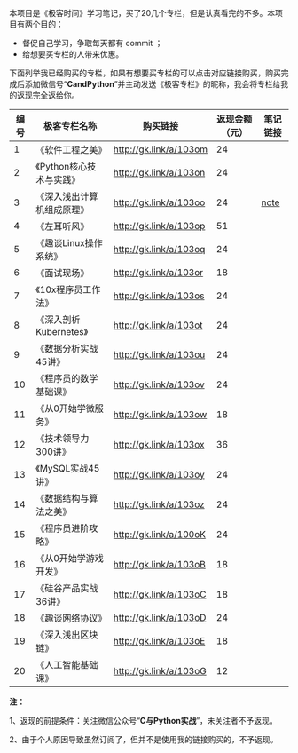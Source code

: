 

本项目是《极客时间》学习笔记，买了20几个专栏，但是认真看完的不多。本项目有两个目的：

- 督促自己学习，争取每天都有 commit ；
- 给想要买专栏的人带来优惠。



下面列举我已经购买的专栏，如果有想要买专栏的可以点击对应链接购买，购买完成后添加微信号“**CandPython**”并主动发送《极客专栏》的昵称，我会将专栏给我的返现完全返给你。



| 编号 | 极客专栏名称               | 购买链接               | 返现金额（元） | 笔记链接                                                     |
| ---- | -------------------------- | ---------------------- | -------------- | ------------------------------------------------------------ |
| 1    | 《软件工程之美》           | http://gk.link/a/103om | 24             |                                                              |
| 2    | 《Python核心技术与实践》   | http://gk.link/a/103on | 24             |                                                              |
| 3    | 《深入浅出计算机组成原理》 | http://gk.link/a/103oo | 24             | [note](https://github.com/CPythoner/GeekTime/tree/master/%E6%B7%B1%E5%85%A5%E6%B5%85%E5%87%BA%E8%AE%A1%E7%AE%97%E6%9C%BA%E7%BB%84%E6%88%90%E5%8E%9F%E7%90%86?1557931338240) |
| 4    | 《左耳听风》               | http://gk.link/a/103op | 51             |                                                              |
| 5    | 《趣谈Linux操作系统》      | http://gk.link/a/103oq | 24             |                                                              |
| 6    | 《面试现场》               | http://gk.link/a/103or | 18             |                                                              |
| 7    | 《10x程序员工作法》        | http://gk.link/a/103os | 24             |                                                              |
| 8    | 《深入剖析 Kubernetes》    | http://gk.link/a/103ot | 24             |                                                              |
| 9    | 《数据分析实战45讲》       | http://gk.link/a/103ou | 24             |                                                              |
| 10   | 《程序员的数学基础课》     | http://gk.link/a/103ov | 24             |                                                              |
| 11   | 《从0开始学微服务》        | http://gk.link/a/103ow | 18             |                                                              |
| 12   | 《技术领导力300讲》        | http://gk.link/a/103ox | 36             |                                                              |
| 13   | 《MySQL实战45讲》          | http://gk.link/a/103oy | 24             |                                                              |
| 14   | 《数据结构与算法之美》     | http://gk.link/a/103oz | 24             |                                                              |
| 15   | 《程序员进阶攻略》         | http://gk.link/a/100oK | 24             |                                                              |
| 16   | 《从0开始学游戏开发》      | http://gk.link/a/103oB | 18             |                                                              |
| 17   | 《硅谷产品实战36讲》       | http://gk.link/a/103oC | 18             |                                                              |
| 18   | 《趣谈网络协议》           | http://gk.link/a/103oD | 24             |                                                              |
| 19   | 《深入浅出区块链》         | http://gk.link/a/103oE | 18             |                                                              |
| 20   | 《人工智能基础课》         | http://gk.link/a/103oG | 12             |                                                              |



**注：**

1、返现的前提条件：关注微信公众号“**C与Python实战**”，未关注者不予返现。

2、由于个人原因导致虽然订阅了，但并不是使用我的链接购买的，不予返现。